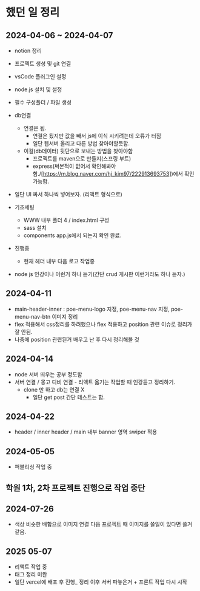 # 했던 일 정리

## 2024-04-06 ~ 2024-04-07

- notion 정리
- 프로젝트 생성 및 git 연결
- vsCode 플러그인 설정
- node.js 설치 및 설정
- 필수 구성폴더 / 파일 생성
- db연결
  - 연결은 됨.
    - 연결은 됬지만 값을 빼서 js에 이식 시키려는데 오류가 터짐
    - 일단 웹서버 올리고 다른 방법 찾아야할듯함.
  - 이걸(db데이터) 뒷단으로 보내는 방법을 찾아야함
    - 프로젝트를 maven으로 만들지(스프링 부트)
    - express(써본적이 없어서 확인해봐야함./[https://m.blog.naver.com/hj_kim97/222913693753])에서 확인 가능함.
- 일단 UI 짜서 하나씩 넣어보자. (리액트 형식으로)

- 기초세팅

  - WWW 내부 폴더 4 / index.html 구성
  - sass 설치
  - components app.js에서 되는지 확인 완료.

- 진행중

  - 현재 헤더 내부 다음 로고 작업중

- node js 인강이나 이런거 하나 듣기(간단 crud 게시판 이런거라도 하나 듣자.)

## 2024-04-11

- main-header-inner : poe-menu-logo 지정, poe-menu-nav 지정, poe-menu-nav-btn 이미지 정리
- flex 적용해서 css정리를 하려했으나 flex 적용하고 position 관련 이슈로 정리가 잘 안됨.
- 나중에 position 관련된거 배우고 난 후 다시 정리해볼 것

## 2024-04-14
- node 서버 띄우는 공부 정도함
- 서버 연결 / 몽고 디비 연결 - 리액트 옮기는 작업할 때 인강듣고 정리하기.
  - clone 만 하고 db는 연결 X
    - 일단 get post 간단 테스트는 함.

## 2024-04-22

- header / inner header / main 내부 banner 영역 swiper 적용

## 2024-05-05

- 퍼블리싱 작업 중

## 학원 1차, 2차 프로젝트 진행으로 작업 중단

## 2024-07-26

<!-- body {
  background: #000 url(../images/body-img.jpg) no-repeat;
  background-size: contain;
  height: 100%;
} -->

- 색상 비슷한 배합으로 이미지 연결 다음 프로젝트 때 이미지를 쓸일이 있다면 쓸거같음.


## 2025 05-07
- 리액트 작업 중
- 태그 정리 미완
- 일단 vercel에 배포 후 진행_ 정리 이후 서버 파놓은거 + 프론트 작업 다시 시작
